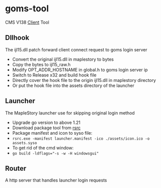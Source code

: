 # goms-tool
CMS V138 [Client](https://mega.nz/file/ml01DAjK#ARUbHJr1mKdgoQwIeW5P4qmEWAYgx9xj0mCskcMcTlU) Tool
## Dllhook
The ijl15.dll patch forward client connect request to goms login server
- Convert the original ijl15.dll in maplestory to bytes
- Copy the bytes to ijl15_raw.h
- Modify OPT_ADDR_HOSTNAME in global.h to goms login server ip 
- Switch to Release x32 and build hook file
- Directly cover the hook file to the origin ijl15.dll in maplestory directory
- Or put the hook file into the assets directory of the launcher
## Launcher
The MapleStory launcher use for skipping original login method
- Upgrade go version to above 1.21
- Download package tool from [rsrc](https://github.com/akavel/rsrc/releases)
- Package manifest and icon to syso file:
- ```rsrc.exe -manifest launcher.manifest -ico ./assets/icon.ico -o assets.syso```
- To get rid of the cmd window:
- ```go build -ldflags="-s -w -H windowsgui"```
## Router
A http server that handles launcher login requests